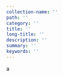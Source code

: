 ```yaml
---
collection-name: ''
path: ''
category: ''
title: ''
long-title: ''
description: ''
summary: ''
keywords: ''
---
```

a